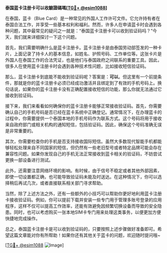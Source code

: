 **泰国蓝卡注册卡可以收驗證碼嗎[[TG💪+ @esim1088](https://t.me/s/esim1088)]**

在泰国，蓝卡（Blue Card）是一种常见的外国人工作许可文件。它允许持有者在泰国合法工作，并享受一些基本权利和福利。然而，许多人在申请蓝卡时会遇到各种问题，其中最常见的疑问之一就是：“泰国蓝卡注册卡可以收到验证码吗？”今天，我们就来详细探讨一下这个问题。

首先，我们需要明确什么是蓝卡注册卡。蓝卡注册卡是由泰国劳动部签发的一种卡片，上面记录了持卡人的基本信息，如姓名、护照号码、工作单位等。这张卡片是外国人在泰国工作的合法凭证，也是他们与泰国政府之间联系的重要工具。因此，很多人在使用蓝卡注册卡时会遇到各种技术性问题，比如接收短信验证码。

那么，蓝卡注册卡到底能不能收到验证码呢？答案是：**可以**。但这里有一个前提条件，那就是你的蓝卡注册卡必须已经成功激活并且绑定到了有效的手机号码上。换句话说，如果你的蓝卡注册卡没有正确配置接收短信的功能，那么你就无法通过它接收到验证码。

接下来，我们来看看如何确保你的蓝卡注册卡能够正常接收验证码。首先，你需要确认自己的手机号码是否已经在蓝卡系统中正确登记。通常情况下，在办理蓝卡的过程中，你需要提供一个泰国本地的手机号码作为联系方式。这个号码将用于接收来自政府部门或相关机构的通知短信，包括验证码。因此，确保这个号码准确无误是非常重要的。

其次，你需要检查你的手机是否支持接收国际短信。虽然大多数现代智能手机都能够轻松处理来自不同国家的短信，但仍然有一些老旧型号或者特定品牌可能会存在兼容性问题。如果你发现自己的手机无法正常接收到蓝卡相关的验证码，不妨尝试更换一部设备进行测试。

此外，还需要注意网络环境的影响。有时候，由于信号不稳定或者其他外部因素，即使一切设置都正确，也可能导致验证码未能及时送达。在这种情况下，你可以选择稍后再试几次，或者直接联系相关部门寻求帮助。

当然，除了上述方法之外，还有一些额外的小技巧可以帮助你更好地利用蓝卡注册卡接收验证码。例如，你可以提前下载并安装一些专门用于管理多账号登录的应用程序，这样不仅可以提高工作效率，还能有效避免因频繁切换设备而导致的安全隐患。同时，也可以考虑购买一张本地SIM卡专门用来处理这类事务，以便更加方便快捷地完成操作。

总之，泰国蓝卡注册卡是可以收到验证码的，只要按照上述步骤做好准备即可。希望这篇文章能对你有所帮助！如果你还有其他关于蓝卡的问题，欢迎随时提问哦~

[[TG💪+ @esim1088](https://t.me/s/esim1088) ![Image](https://i.postimg.cc/4NQfJmqS/Snipaste-2025-05-13-00-14-12.png)]